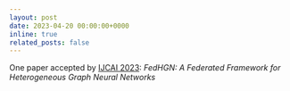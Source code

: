 ```yaml
---
layout: post
date: 2023-04-20 00:00:00+0000
inline: true
related_posts: false
---
```


One paper accepted by [IJCAI 2023](https://ijcai-23.org/): *FedHGN: A Federated Framework for Heterogeneous Graph Neural Networks*
